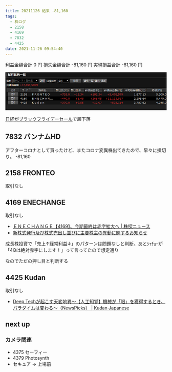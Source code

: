 ```yaml
---
title: 20211126 結果 -81,160
tags:
  - 株ログ
  - 2158
  - 4169
  - 7832
  - 4425
date: 2021-11-26 09:54:40
---
```


利益金額合計 0 円
損失金額合計 -81,160 円
実現損益合計 -81,160 円

![i](/kab/img/20211126000.png)

[日経がブラックフライデーセール](https://kabumatome.doorblog.jp/archives/65857149.html)で超下落

## 7832 バンナムHD

アフターコロナとして買ったけど、またコロナ変異株出てきたので、早々に損切り。 -81,160

## 2158 FRONTEO

取引なし

## 4169 ENECHANGE

取引なし

- [ＥＮＥＣＨＡＮＧＥ【4169】、今期最終は赤字拡大へ | 株探ニュース](https://kabutan.jp/stock/news?code=4169&b=k202111260010)
- [新株式発行及び株式売出し並びに主要株主の異動に関するお知らせ](https://pdf.kabutan.jp/tdnet/data/20211126/140120211126442022.pdf)

成長株投資で「売上↑経常利益↓」のパターンは問題なしと判断。あとｼｬﾁｮｰが「4Qは絶対赤字にします！」って言ってたので想定通り

なのでただの押し目と判断する

## 4425 Kudan

取引なし

- [Deep Techが起こす天変地異〜【人工知覚】機械が「眼」を獲得するとき、パラダイムは変わる〜（NewsPicks） | Kudan Japanese](https://www.kudan.io/jp/archives/240)

## next up

### カメラ関連

- 4375 セーフィー
- 4379 Photosynth
- セキュア → 上場前

